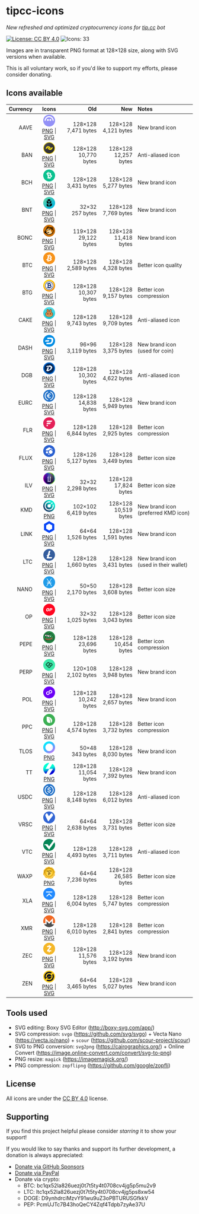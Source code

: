 # tipcc-icons
*New refreshed and optimized cryptocurrency icons for [tip.cc](https://tip.ccc/) bot*

[![License: CC BY 4.0](https://img.shields.io/badge/license-CC_BY_4.0-3861fb.svg)](https://creativecommons.org/licenses/by/4.0/)
![Icons: 33](https://img.shields.io/badge/icons-33-3861fb.svg)

Images are in transparent PNG format at 128×128 size, along with SVG versions when available.

This is all voluntary work, so if you'd like to support my efforts, please consider donating.

## Icons available

| Currency | Icons | Old | New | Notes |
|---------:|:-----:|----:|----:|:------|
| AAVE | <img src="/dist/PNG/AAVE.png" alt="Aave" width="32" height="32"><br>[PNG](/dist/PNG/AAVE.png) &#124; [SVG](/dist/SVG/AAVE.svg) | 128×128<br>7,471 bytes | 128×128<br>4,121 bytes | New brand icon |
| BAN | <img src="/dist/PNG/BAN.png" alt="Banano" width="32" height="32"><br>[PNG](/dist/PNG/BAN.png) &#124; [SVG](/dist/SVG/BAN.svg) | 128×128<br>10,770 bytes | 128×128<br>12,257 bytes | Anti-aliased icon |
| BCH | <img src="/dist/PNG/BCH.png" alt="Bitcoin Cash" width="32" height="32"><br>[PNG](/dist/PNG/BCH.png) &#124; [SVG](/dist/SVG/BCH.svg) | 128×128<br>3,431 bytes | 128×128<br>5,277 bytes | New brand icon |
| BNT | <img src="/dist/PNG/BNT.png" alt="Bancor Network Token" width="32" height="32"><br>[PNG](/dist/PNG/BNT.png) &#124; [SVG](/dist/SVG/BNT.svg) | 32×32<br>257 bytes | 128×128<br>7,769 bytes | New brand icon |
| BONC | <img src="/dist/PNG/BONC.png" alt="Bonkcoin" width="32" height="32"><br>[PNG](/dist/PNG/BONC.png) &#124; [SVG](/dist/SVG/BONC.svg) | 119×128<br>29,122 bytes | 128×128<br>11,418 bytes | New brand icon |
| BTC | <img src="/dist/PNG/BTC.png" alt="Bitcoin" width="32" height="32"><br>[PNG](/dist/PNG/BTC.png) &#124; [SVG](/dist/SVG/BTC.svg) | 128×128<br>2,589 bytes | 128×128<br>4,328 bytes | Better icon quality |
| BTG | <img src="/dist/PNG/BTG.png" alt="Bitcoin Gold" width="32" height="32"><br>[PNG](/dist/PNG/BTG.png) &#124; [SVG](/dist/SVG/BTG.svg) | 128×128<br>10,307 bytes | 128×128<br>9,157 bytes | Better icon compression |
| CAKE | <img src="/dist/PNG/CAKE.png" alt="PancakeSwap" width="32" height="32"><br>[PNG](/dist/PNG/CAKE.png) &#124; [SVG](/dist/SVG/CAKE.svg) | 128×128<br>9,743 bytes | 128×128<br>9,709 bytes | Anti-aliased icon |
| DASH | <img src="/dist/PNG/DASH.png" alt="Dash" width="32" height="32"><br>[PNG](/dist/PNG/DASH.png) &#124; [SVG](/dist/SVG/DASH.svg) | 96×96<br>3,119 bytes | 128×128<br>3,375 bytes | New brand icon<br>(used for coin) |
| DGB | <img src="/dist/PNG/DGB.png" alt="Digibyte" width="32" height="32"><br>[PNG](/dist/PNG/DGB.png) &#124; [SVG](/dist/SVG/DGB.svg) | 128×128<br>10,302 bytes | 128×128<br>4,622 bytes | Anti-aliased icon |
| EURC | <img src="/dist/PNG/EURC.png" alt="EURC" width="32" height="32"><br>[PNG](/dist/PNG/EURC.png) &#124; [SVG](/dist/SVG/EURC.svg) | 128×128<br>14,838 bytes | 128×128<br>5,949 bytes | New brand icon |
| FLR | <img src="/dist/PNG/FLR.png" alt="Flare" width="32" height="32"><br>[PNG](/dist/PNG/FLR.png) &#124; [SVG](/dist/SVG/FLR.svg) | 128×128<br>6,844 bytes | 128×128<br>2,925 bytes | Better icon compression |
| FLUX | <img src="/dist/PNG/FLUX.png" alt="Flux" width="32" height="32"><br>[PNG](/dist/PNG/FLUX.png) &#124; [SVG](/dist/SVG/FLUX.svg) | 128×126<br>5,127 bytes | 128×128<br>3,449 bytes | Better icon size |
| ILV | <img src="/dist/PNG/ILV.png" alt="Illuvium" width="32" height="32"><br>[PNG](/dist/PNG/ILV.png) &#124; [SVG](/dist/SVG/ILV.svg) | 32×32<br>2,298 bytes | 128×128<br>17,824 bytes | Better icon size |
| KMD | <img src="/dist/PNG/KMD.png" alt="Komodo" width="32" height="32"><br>[PNG](/dist/PNG/KMD.png) | 102×102<br>6,419 bytes | 128×128<br>10,519 bytes | New brand icon<br>(preferred KMD icon) |
| LINK | <img src="/dist/PNG/LINK.png" alt="Chainlink" width="32" height="32"><br>[PNG](/dist/PNG/LINK.png) &#124; [SVG](/dist/SVG/LINK.svg) | 64×64<br>1,526 bytes | 128×128<br>1,591 bytes | New brand icon |
| LTC | <img src="/dist/PNG/LTC.png" alt="Litecoin" width="32" height="32"><br>[PNG](/dist/PNG/LTC.png) &#124; [SVG](/dist/SVG/LTC.svg) | 128×128<br>1,660 bytes | 128×128<br>3,431 bytes | New brand icon<br>(used in their wallet) |
| NANO | <img src="/dist/PNG/NANO.png" alt="Nano" width="32" height="32"><br>[PNG](/dist/PNG/NANO.png) &#124; [SVG](/dist/SVG/NANO.svg) | 50×50<br>2,170 bytes | 128×128<br>3,608 bytes | Better icon size |
| OP | <img src="/dist/PNG/OP.png" alt="Optimism" width="32" height="32"><br>[PNG](/dist/PNG/OP.png) &#124; [SVG](/dist/SVG/OP.svg) | 32×32<br>1,025 bytes | 128×128<br>3,043 bytes | Better icon size |
| PEPE | <img src="/dist/PNG/PEPE.png" alt="Pepecoin" width="32" height="32"><br>[PNG](/dist/PNG/PEPE.png) &#124; [SVG](/dist/SVG/PEPE.svg) | 128×128<br>23,696 bytes | 128×128<br>10,454 bytes | Better icon compression |
| PERP | <img src="/dist/PNG/PERP.png" alt="Perpetual Protocol" width="32" height="32"><br>[PNG](/dist/PNG/PERP.png) &#124; [SVG](/dist/SVG/PERP.svg) | 120×108<br>2,102 bytes | 128×128<br>3,948 bytes | New brand icon |
| POL | <img src="/dist/PNG/POL.png" alt="Polygon Ecosystem Token" width="32" height="32"><br>[PNG](/dist/PNG/POL.png) &#124; [SVG](/dist/SVG/POL.svg) | 128×128<br>10,242 bytes | 128×128<br>2,657 bytes | New brand icon |
| PPC | <img src="/dist/PNG/PPC.png" alt="Peercoin" width="32" height="32"><br>[PNG](/dist/PNG/PPC.png) &#124; [SVG](/dist/SVG/PPC.svg) | 128×128<br>4,574 bytes | 128×128<br>3,732 bytes | Better icon compression |
| TLOS | <img src="/dist/PNG/TLOS.png" alt="Telos" width="32" height="32"><br>[PNG](/dist/PNG/TLOS.png) | 50×48<br>343 bytes | 128×128<br>8,030 bytes | New brand icon |
| TT | <img src="/dist/PNG/TT.png" alt="Thunderscore" width="32" height="32"><br>[PNG](/dist/PNG/TT.png) | 128×128<br>11,054 bytes | 128×128<br>7,392 bytes | New brand icon |
| USDC | <img src="/dist/PNG/USDC.png" alt="USDC" width="32" height="32"><br>[PNG](/dist/PNG/USDC.png) &#124; [SVG](/dist/SVG/USDC.svg) | 128×128<br>8,148 bytes | 128×128<br>6,012 bytes | Anti-aliased icon |
| VRSC | <img src="/dist/PNG/VRSC.png" alt="Verus Coin" width="32" height="32"><br>[PNG](/dist/PNG/VRSC.png) &#124; [SVG](/dist/SVG/VRSC.svg) | 64×64<br>2,638 bytes | 128×128<br>3,731 bytes | Better icon size |
| VTC | <img src="/dist/PNG/VTC.png" alt="Vertcoin" width="32" height="32"><br>[PNG](/dist/PNG/VTC.png) &#124; [SVG](/dist/SVG/VTC.svg) | 128×128<br>4,493 bytes | 128×128<br>3,711 bytes | Anti-aliased icon |
| WAXP | <img src="/dist/PNG/WAXP.png" alt="WAX" width="32" height="32"><br>[PNG](/dist/PNG/WAXP.png) | 64×64<br>7,236 bytes | 128×128<br>26,585 bytes | Better icon size |
| XLA | <img src="/dist/PNG/XLA.png" alt="Scala" width="32" height="32"><br>[PNG](/dist/PNG/XLA.png) &#124; [SVG](/dist/SVG/XLA.svg) | 128×128<br>6,004 bytes | 128×128<br>5,747 bytes | Better icon compression |
| XMR | <img src="/dist/PNG/XMR.png" alt="Monero" width="32" height="32"><br>[PNG](/dist/PNG/XMR.png) &#124; [SVG](/dist/SVG/XMR.svg) | 128×128<br>6,010 bytes | 128×128<br>2,841 bytes | Better icon compression |
| ZEC | <img src="/dist/PNG/ZEC.png" alt="Zcash" width="32" height="32"><br>[PNG](/dist/PNG/ZEC.png) &#124; [SVG](/dist/SVG/ZEC.svg) | 128×128<br>11,576 bytes | 128×128<br>3,192 bytes | New brand icon |
| ZEN | <img src="/dist/PNG/ZEN.png" alt="Horizen" width="32" height="32"><br>[PNG](/dist/PNG/ZEN.png) &#124; [SVG](/dist/SVG/ZEN.svg) | 64×64<br>3,465 bytes | 128×128<br>5,027 bytes | New brand icon |

## Tools used

- SVG editing: Boxy SVG Editor (http://boxy-svg.com/app/)
- SVG compression: `svgo` (https://github.com/svg/svgo) + Vecta Nano (https://vecta.io/nano) + `scour` (https://github.com/scour-project/scour)
- SVG to PNG conversion: `svg2png` (https://cairographics.org/) + Online Convert (https://image.online-convert.com/convert/svg-to-png)
- PNG resize: `magick` (https://imagemagick.org/)
- PNG compression: `zopflipng` (https://github.com/google/zopfli)

## License

All icons are under the [CC BY 4.0](https://creativecommons.org/licenses/by/4.0/) license.

## Supporting

If you find this project helpful please consider *starring* it to show your support!

If you would like to say thanks and support its further development, a donation is always appreciated:

- [Donate via GitHub Sponsors](https://github.com/sponsors/paulofreitas)
- [Donate via PayPal](https://www.paypal.com/donate/?hosted_button_id=7RXV5F493MYVY)
- Donate via crypto:
  - BTC: bc1qx52la826uezj0t7t5ty4t0708cv4jg5p5mu2v9
  - LTC: ltc1qx52la826uezj0t7t5ty4t0708cv4jg5ps8xw54
  - DOGE: D9ynhdrciMzvY91wu9uZ3oPBTURUSGfkkV
  - PEP: PcmUJTc7B43hoQeCY4Zqf4Tdpb7zyAe37U